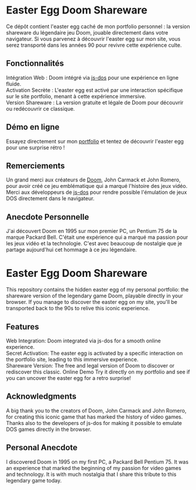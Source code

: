 # Easter Egg Doom Shareware
Ce dépôt contient l'easter egg caché de mon portfolio personnel : la version shareware du légendaire jeu Doom, jouable directement dans votre navigateur. Si vous parvenez à découvrir l'easter egg sur mon site, vous serez transporté dans les années 90 pour revivre cette expérience culte.

## Fonctionnalités
Intégration Web : Doom intégré via [js-dos](https://js-dos.com/) pour une expérience en ligne fluide.<br>
Activation Secrète : L'easter egg est activé par une interaction spécifique sur le site portfolio, menant à cette expérience immersive.<br>
Version Shareware : La version gratuite et légale de Doom pour découvrir ou redécouvrir ce classique.

## Démo en ligne
Essayez directement sur mon [portfolio](https://audiardjerome.fr) et tentez de découvrir l'easter egg pour une surprise rétro !

## Remerciements
Un grand merci aux créateurs de [Doom](https://slayersclub.bethesda.net/fr-FR), John Carmack et John Romero, pour avoir créé ce jeu emblématique qui a marqué l'histoire des jeux vidéo.<br>
Merci aux développeurs de [js-dos](https://js-dos.com/) pour rendre possible l'émulation de jeux DOS directement dans le navigateur.

## Anecdote Personnelle
J'ai découvert Doom en 1995 sur mon premier PC, un Pentium 75 de la marque Packard Bell. C'était une expérience qui a marqué ma passion pour les jeux vidéo et la technologie. C'est avec beaucoup de nostalgie que je partage aujourd'hui cet hommage à ce jeu légendaire.

# Easter Egg Doom Shareware
This repository contains the hidden easter egg of my personal portfolio: the shareware version of the legendary game Doom, playable directly in your browser. If you manage to discover the easter egg on my site, you'll be transported back to the 90s to relive this iconic experience.

## Features
Web Integration: Doom integrated via js-dos for a smooth online experience.<br>
Secret Activation: The easter egg is activated by a specific interaction on the portfolio site, leading to this immersive experience.<br>
Shareware Version: The free and legal version of Doom to discover or rediscover this classic.
Online Demo
Try it directly on my portfolio and see if you can uncover the easter egg for a retro surprise!

## Acknowledgments
A big thank you to the creators of Doom, John Carmack and John Romero, for creating this iconic game that has marked the history of video games.<br>
Thanks also to the developers of js-dos for making it possible to emulate DOS games directly in the browser.

## Personal Anecdote
I discovered Doom in 1995 on my first PC, a Packard Bell Pentium 75. It was an experience that marked the beginning of my passion for video games and technology. It is with much nostalgia that I share this tribute to this legendary game today.

